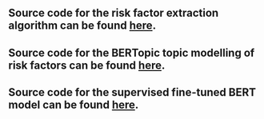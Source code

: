 ## Source code for the risk factor extraction algorithm can be found [here](https://github.com/vsong/edgar-10k-extractor).

## Source code for the BERTopic topic modelling of risk factors can be found [here](https://github.com/vsong/itrisk-bertopic).

## Source code for the supervised fine-tuned BERT model can be found [here](https://github.com/vsong/itrisk-bert-finetune).
